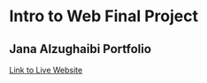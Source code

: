 # Intro to Web Final Project
## Jana Alzughaibi Portfolio

[Link to Live Website](https://janaalzughaibi.github.io/introToWebFinal/)

